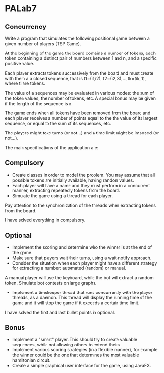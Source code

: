 # PALab7

## Concurrency

Write a program that simulates the following positional game between a given number of players (TSP Game).

At the beginning of the game the board contains a number of tokens, each token containing a distinct pair of numbers between 1 and n, and a specific positive value.

Each player extracts tokens successively from the board and must create with them a a closed sequence, that is t1=(i1,i2), t2=(i2,i3),...,tk=(ik,i1), where ti are tokens.

The value of a sequences may be evaluated in various modes: the sum of the token values, the number of tokens, etc. A special bonus may be given if the length of the sequence is n.

The game ends when all tokens have been removed from the board and each player receives a number of points equal to the the value of its largest sequence, or equal to the sum of its sequences, etc.

The players might take turns (or not...) and a time limit might be imposed (or not...).

The main specifications of the application are:

## Compulsory

- Create classes in order to model the problem. You may assume that all possible tokens are initially available, having random values.
- Each player will have a name and they must perform in a concurrent manner, extracting repeatedly tokens from the board.
- Simulate the game using a thread for each player.

Pay attention to the synchronization of the threads when extracting tokens from the board.

I have solved everything in compulsory.

## Optional

- Implement the scoring and determine who the winner is at the end of the game.
- Make sure that players wait their turns, using a wait-notify approach.
- Consider the situation when each player might have a different strategy for extracting a number: automated (random) or manual.

A manual player will use the keyboard, while the bot will extract a random token. Simulate bot contests on large graphs.
- Implement a timekeeper thread that runs concurrently with the player threads, as a daemon. This thread will display the running time of the game and it will stop the game if it exceeds a certain time limit.

I have solved the first and last bullet points in optional.

## Bonus

- Implement a "smart" player. This should try to create valuable sequences, while not allowing others to extend theirs.
- Implement various scoring strategies (in a flexible manner), for example the winner could be the one that determines the most valuable hamiltonian circuit.
- Create a simple graphical user interface for the game, using JavaFX.
